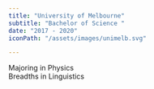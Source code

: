 ```yaml
---
title: "University of Melbourne"
subtitle: "Bachelor of Science "
date: "2017 - 2020"
iconPath: "/assets/images/unimelb.svg"

---
```

Majoring in Physics\
Breadths in Linguistics